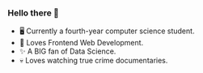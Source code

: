### Hello there 👋 

- 🖥️ Currently a fourth-year computer science student.
- 🖤 Loves Frontend Web Development.
- ✨ A BIG fan of Data Science.
- 💀 Loves watching true crime documentaries.

